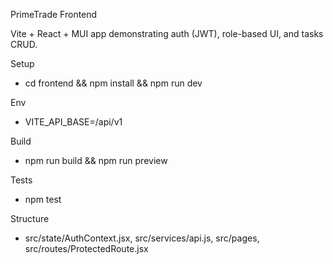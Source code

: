 PrimeTrade Frontend

Vite + React + MUI app demonstrating auth (JWT), role-based UI, and tasks CRUD.

Setup
- cd frontend && npm install && npm run dev

Env
- VITE_API_BASE=/api/v1

Build
- npm run build && npm run preview

Tests
- npm test

Structure
- src/state/AuthContext.jsx, src/services/api.js, src/pages, src/routes/ProtectedRoute.jsx



